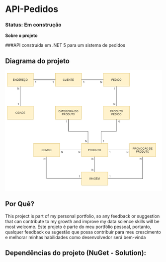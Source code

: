 # API-Pedidos

### Status: Em construção

**Sobre o projeto**

###API construída em .NET 5 para um sistema de pedidos

## Diagrama do projeto 

<p align="center">
  <a href="#">
    <img align="center" width="700" src="Diagram/api_diagram.png" />
  </a>
</p>

## Por Quê?

This project is part of my personal portfolio, so any feedback or suggestion that can contribute to my growth and improve my data science skills will be most welcome.
Este projeto é parte do meu portfólio pessoal, portanto, qualquer feedback ou sugestão que possa contribuir para meu crescimento e melhorar minhas habilidades como desenvolvedor será bem-vinda


## Dependências  do projeto (NuGet - Solution):
